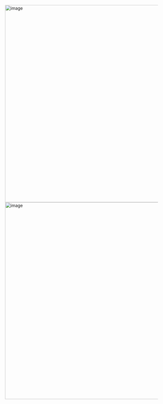 <img width="650" alt="image" src="https://user-images.githubusercontent.com/89638496/200441629-aef49df8-d28a-4d84-9329-7e478989789f.png">
<img width="649" alt="image" src="https://user-images.githubusercontent.com/89638496/200441662-a0daa085-d9ef-4f13-8d14-e7ae35ae6981.png">
